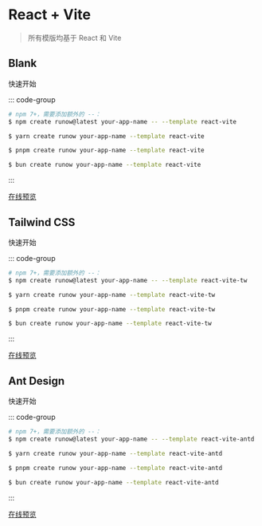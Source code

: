 # React + Vite

> 所有模版均基于 React 和 Vite


## Blank

<LogoBadge name="react" /> <LogoBadge name="vite" /> <LogoBadge name="ts" />

快速开始

::: code-group

```bash [npm]
# npm 7+，需要添加额外的 --：
$ npm create runow@latest your-app-name -- --template react-vite
```

```bash [yarn]
$ yarn create runow your-app-name --template react-vite
```

```bash [pnpm]
$ pnpm create runow your-app-name --template react-vite
```

```bash [bun]
$ bun create runow your-app-name --template react-vite
```

:::

[在线预览](https://react-vite.runow.dev/)


## Tailwind CSS

<LogoBadge name="react" /> <LogoBadge name="vite" /> <LogoBadge name="tailwindcss" /> <LogoBadge name="ts" />

快速开始

::: code-group

```bash [npm]
# npm 7+，需要添加额外的 --：
$ npm create runow@latest your-app-name -- --template react-vite-tw
```

```bash [yarn]
$ yarn create runow your-app-name --template react-vite-tw
```

```bash [pnpm]
$ pnpm create runow your-app-name --template react-vite-tw
```

```bash [bun]
$ bun create runow your-app-name --template react-vite-tw
```

:::

[在线预览](https://react-vite-tw.runow.dev/)



## Ant Design

<LogoBadge name="react" /> <LogoBadge name="vite" /> <LogoBadge name="antd" /> <LogoBadge name="react-router" /> <LogoBadge name="lucide" /> <LogoBadge name="ts" />

快速开始

::: code-group

```bash [npm]
# npm 7+，需要添加额外的 --：
$ npm create runow@latest your-app-name -- --template react-vite-antd
```

```bash [yarn]
$ yarn create runow your-app-name --template react-vite-antd
```

```bash [pnpm]
$ pnpm create runow your-app-name --template react-vite-antd
```

```bash [bun]
$ bun create runow your-app-name --template react-vite-antd
```

:::

[在线预览](https://react-vite-antd.runow.dev/)
